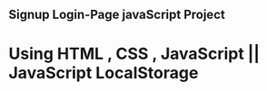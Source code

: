 ## Signup Login-Page javaScript Project

# Using HTML , CSS , JavaScript || JavaScript LocalStorage
